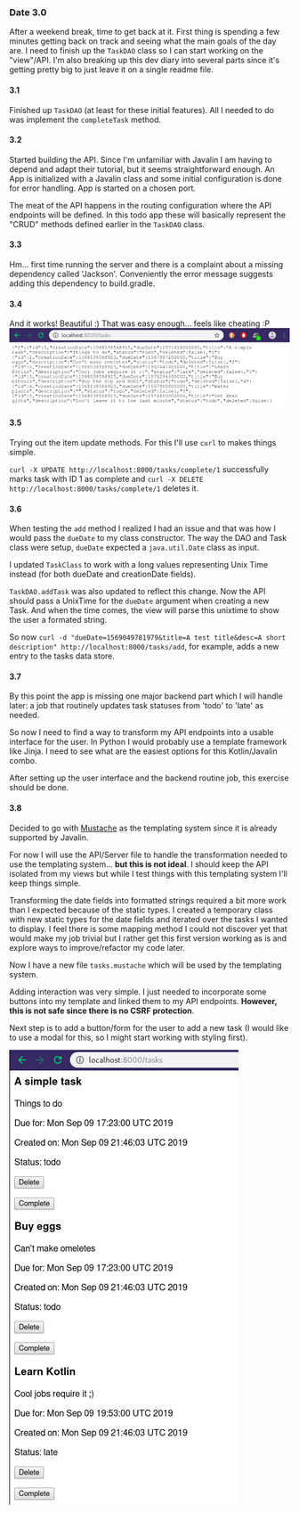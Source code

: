 ### Date 3.0
After a weekend break, time to get back at it. First thing is spending a few minutes getting back on track and seeing what the main goals of the day are. I need to finish up the `TaskDAO` class so I can start working on the "view"/API. I'm also breaking up this dev diary into several parts since it's getting pretty big to just leave it on a single readme file.

#### 3.1
Finished up `TaskDAO` (at least for these initial features). All I needed to do was implement the `completeTask` method.

#### 3.2
Started building the API. Since I'm unfamiliar with Javalin I am having to depend and adapt their tutorial, but it seems straightforward enough.
An App is initialized with a Javalin class and some initial configuration is done for error handling. App is started on a chosen port.

The meat of the API happens in the routing configuration where the API endpoints will be defined. In this todo app these will basically represent the "CRUD" methods defined earlier in the `TaskDAO` class.

#### 3.3
Hm... first time running the server and there is a complaint about a missing dependency called 'Jackson'. Conveniently the error message suggests adding this dependency to build.gradle.

#### 3.4
And it works! Beautiful :) That was easy enough... feels like cheating :P
![First test](img/1568029132.png)

#### 3.5
Trying out the item update methods. For this I'll use `curl` to makes things simple.

`curl -X UPDATE http://localhost:8000/tasks/complete/1` successfully marks task with ID 1 as complete and `curl -X DELETE http://localhost:8000/tasks/complete/1` deletes it.

#### 3.6
When testing the `add` method I realized I had an issue and that was how I would pass the `dueDate` to my class constructor. The way the DAO and Task class were setup, `dueDate` expected a `java.util.Date` class as input.

I updated `TaskClass` to work with a long values representing Unix Time instead (for both dueDate and creationDate fields).

`TaskDAO.addTask` was also updated to reflect this change. Now the API should pass a UnixTime for the `dueDate` argument when creating a new Task. And when the time comes, the view will parse this unixtime to show the user a formated string.

So now `curl -d "dueDate=1569049781979&title=A test title&desc=A short description" http://localhost:8000/tasks/add`, for example, adds a new entry to the tasks data store.

#### 3.7
By this point the app is missing one major backend part which I will handle later: a job that routinely updates task statuses from 'todo' to 'late' as needed.

So now I need to find a way to transform my API endpoints into a usable interface for the user. In Python I would probably use a template framework like Jinja. I need to see what are the easiest options for this Kotlin/Javalin combo.

After setting up the user interface and the backend routine job, this exercise should be done.

#### 3.8
Decided to go with [Mustache](http://mustache.github.io) as the templating system since it is already supported by Javalin.

For now I will use the API/Server file to handle the transformation needed to use the templating system... **but this is not ideal**. I should keep the API isolated from my views but while I test things with this templating system I'll keep things simple.

Transforming the date fields into formatted strings required a bit more work than I expected because of the static types. I created a temporary class with new static types for the date fields and iterated over the tasks I wanted to display. I feel there is some mapping method I could not discover yet that would make my job trivial but I rather get this first version working as is and explore ways to improve/refactor my code later.

Now I have a new file `tasks.mustache` which will be used by the templating system.

Adding interaction was very simple. I just needed to incorporate some buttons into my template and linked them to my API endpoints. **However, this is not safe since there is no CSRF protection**.

Next step is to add a button/form for the user to add a new task (I would like to use a modal for this, so I might start working with styling first).

![image](img/list.png)
